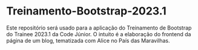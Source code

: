 # Treinamento-Bootstrap-2023.1
Este repositório será usado para a aplicação do Treinamento de Bootstrap do Trainee 2023.1 da Code Júnior. O intuito é a elaboração do frontend da página de um blog, tematizada com Alice no País das Maravilhas.
